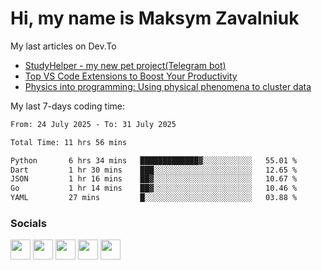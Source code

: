 Hi, my name is Maksym Zavalniuk
========================================================================================================================================

My last articles on Dev.To
<!-- dev.to articles start -->
- [StudyHelper - my new pet project(Telegram bot)](https://dev.to/mezgoodle/studyhelper-my-new-pet-projecttelegram-bot-3f41)
- [Top VS Code Extensions to Boost Your Productivity](https://dev.to/mezgoodle/top-vs-code-extensions-to-boost-your-productivity-2oic)
- [Physics into programming: Using physical phenomena to cluster data](https://dev.to/mezgoodle/physics-into-programming-using-physical-phenomena-to-cluster-data-3849)

<!-- dev.to articles end -->

My last 7-days coding time:
<!--START_SECTION:waka-->

```txt
From: 24 July 2025 - To: 31 July 2025

Total Time: 11 hrs 56 mins

Python       6 hrs 34 mins   █████████████▓░░░░░░░░░░░   55.01 %
Dart         1 hr 30 mins    ███░░░░░░░░░░░░░░░░░░░░░░   12.65 %
JSON         1 hr 16 mins    ██▓░░░░░░░░░░░░░░░░░░░░░░   10.67 %
Go           1 hr 14 mins    ██▓░░░░░░░░░░░░░░░░░░░░░░   10.46 %
YAML         27 mins         █░░░░░░░░░░░░░░░░░░░░░░░░   03.88 %
```

<!--END_SECTION:waka-->


### Socials

<p align="left"> <a href="https://www.dev.to/mezgoodle" target="_blank" rel="noreferrer"><img src="https://raw.githubusercontent.com/danielcranney/readme-generator/main/public/icons/socials/devdotto.svg" width="32" height="32" /></a> <a href="https://discord.com/users/mezgoodle" target="_blank" rel="noreferrer"><img src="https://raw.githubusercontent.com/danielcranney/readme-generator/main/public/icons/socials/discord.svg" width="32" height="32" /></a> <a href="https://www.github.com/mezgoodle" target="_blank" rel="noreferrer"><img src="https://raw.githubusercontent.com/danielcranney/readme-generator/main/public/icons/socials/github.svg" width="32" height="32" /></a> <a href="http://www.instagram.com/sylvenis" target="_blank" rel="noreferrer"><img src="https://raw.githubusercontent.com/danielcranney/readme-generator/main/public/icons/socials/instagram.svg" width="32" height="32" /></a> <a href="https://www.linkedin.com/in/maksym-zavalniuk-ba4a72193" target="_blank" rel="noreferrer"><img src="https://raw.githubusercontent.com/danielcranney/readme-generator/main/public/icons/socials/linkedin.svg" width="32" height="32" /></a></p>
